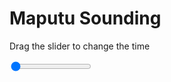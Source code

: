 <h1>Maputu Sounding</h1>
<p>Drag the slider to change the time</p>

<div class="slidecontainer">
<input oninput='setImage(this)' class="slider" type="range" min="0" max="5" value="0" step="1" />
<img id='img'/>
</div>

<script>
var img = document.getElementById('img');
var img_array = ['/assets/images/skwt/skd_maputu_wrfout_d01_2020-06-27_12:00:00.png',
'/assets/images/skwt/skd_maputu_wrfout_d01_2020-06-27_18:00:00.png',
'/assets/images/skwt/skd_maputu_wrfout_d01_2020-06-28_00:00:00.png',
'/assets/images/skwt/skd_maputu_wrfout_d01_2020-06-28_06:00:00.png',
'/assets/images/skwt/skd_maputu_wrfout_d01_2020-06-28_12:00:00.png',];
function setImage(obj)
{
        var value = obj.value;
        img.src = img_array[value];

}
</script>
